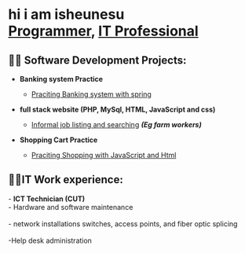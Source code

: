 <h1> hi i am isheunesu <br/><a href="https://github.com/imuzorori">Programmer</a>, <a href="https://www.linkedin.com/in/isheunesu-muzorori-86ab64214/">IT Professional</a></h1>

<h2>👨‍💻 Software Development Projects:</h2>

- <b>Banking system Practice</b>
  - [Praciting Banking system with spring](https://github.com/imuzorori/spring_boot.git)
- <b>full stack website (PHP, MySql, HTML, JavaScript and css)</b>
  - [Informal job listing and searching](https://github.com/imuzorori/portal.git) <b><i>(Eg farm workers)</b></i>

- <b>Shopping Cart Practice</b>
  - [Praciting Shopping with JavaScript and Html](https://github.com/imuzorori/shopping-cart.git)

    
<h2>👨‍💻IT Work experience:</h2>
- <b>ICT Technician (CUT)</b>
   <br>- Hardware and software maintenance</br> 
   <br>- network installations switches, access points, and fiber optic splicing </br> 
  <br> -Help desk administration </br> 
